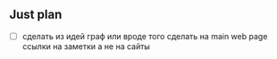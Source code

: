## Just plan
- [ ] сделать из идей граф или вроде того
сделать на main web page ссылки на заметки а не на сайты

